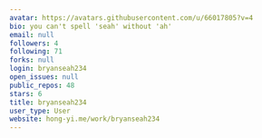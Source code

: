 ```yaml
---
avatar: https://avatars.githubusercontent.com/u/66017805?v=4
bio: you can't spell 'seah' without 'ah'
email: null
followers: 4
following: 71
forks: null
login: bryanseah234
open_issues: null
public_repos: 48
stars: 6
title: bryanseah234
user_type: User
website: hong-yi.me/work/bryanseah234
---
```

